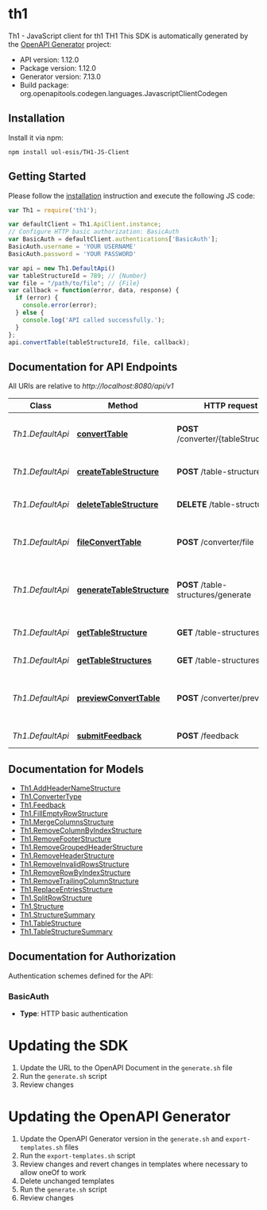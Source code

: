 # th1

Th1 - JavaScript client for th1
TH1
This SDK is automatically generated by the [OpenAPI Generator](https://openapi-generator.tech) project:

- API version: 1.12.0
- Package version: 1.12.0
- Generator version: 7.13.0
- Build package: org.openapitools.codegen.languages.JavascriptClientCodegen

## Installation

Install it via npm:

```shell
npm install uol-esis/TH1-JS-Client
```

## Getting Started

Please follow the [installation](#installation) instruction and execute the following JS code:

```javascript
var Th1 = require('th1');

var defaultClient = Th1.ApiClient.instance;
// Configure HTTP basic authorization: BasicAuth
var BasicAuth = defaultClient.authentications['BasicAuth'];
BasicAuth.username = 'YOUR USERNAME'
BasicAuth.password = 'YOUR PASSWORD'

var api = new Th1.DefaultApi()
var tableStructureId = 789; // {Number} 
var file = "/path/to/file"; // {File} 
var callback = function(error, data, response) {
  if (error) {
    console.error(error);
  } else {
    console.log('API called successfully.');
  }
};
api.convertTable(tableStructureId, file, callback);

```

## Documentation for API Endpoints

All URIs are relative to *http://localhost:8080/api/v1*

Class | Method | HTTP request | Description
------------ | ------------- | ------------- | -------------
*Th1.DefaultApi* | [**convertTable**](docs/DefaultApi.md#convertTable) | **POST** /converter/{tableStructureId} | Convert a table and save it to the database
*Th1.DefaultApi* | [**createTableStructure**](docs/DefaultApi.md#createTableStructure) | **POST** /table-structures | Create a new table structure
*Th1.DefaultApi* | [**deleteTableStructure**](docs/DefaultApi.md#deleteTableStructure) | **DELETE** /table-structures | Delete table structure by id
*Th1.DefaultApi* | [**fileConvertTable**](docs/DefaultApi.md#fileConvertTable) | **POST** /converter/file | Convert a table and return the result as a file
*Th1.DefaultApi* | [**generateTableStructure**](docs/DefaultApi.md#generateTableStructure) | **POST** /table-structures/generate | Generate a tableStructure and return the result as a json
*Th1.DefaultApi* | [**getTableStructure**](docs/DefaultApi.md#getTableStructure) | **GET** /table-structures/{id} | Get a table structure by id
*Th1.DefaultApi* | [**getTableStructures**](docs/DefaultApi.md#getTableStructures) | **GET** /table-structures | Get all table structures
*Th1.DefaultApi* | [**previewConvertTable**](docs/DefaultApi.md#previewConvertTable) | **POST** /converter/preview | Convert a table and return a preview of the result
*Th1.DefaultApi* | [**submitFeedback**](docs/DefaultApi.md#submitFeedback) | **POST** /feedback | Submit feedback


## Documentation for Models

 - [Th1.AddHeaderNameStructure](docs/AddHeaderNameStructure.md)
 - [Th1.ConverterType](docs/ConverterType.md)
 - [Th1.Feedback](docs/Feedback.md)
 - [Th1.FillEmptyRowStructure](docs/FillEmptyRowStructure.md)
 - [Th1.MergeColumnsStructure](docs/MergeColumnsStructure.md)
 - [Th1.RemoveColumnByIndexStructure](docs/RemoveColumnByIndexStructure.md)
 - [Th1.RemoveFooterStructure](docs/RemoveFooterStructure.md)
 - [Th1.RemoveGroupedHeaderStructure](docs/RemoveGroupedHeaderStructure.md)
 - [Th1.RemoveHeaderStructure](docs/RemoveHeaderStructure.md)
 - [Th1.RemoveInvalidRowsStructure](docs/RemoveInvalidRowsStructure.md)
 - [Th1.RemoveRowByIndexStructure](docs/RemoveRowByIndexStructure.md)
 - [Th1.RemoveTrailingColumnStructure](docs/RemoveTrailingColumnStructure.md)
 - [Th1.ReplaceEntriesStructure](docs/ReplaceEntriesStructure.md)
 - [Th1.SplitRowStructure](docs/SplitRowStructure.md)
 - [Th1.Structure](docs/Structure.md)
 - [Th1.StructureSummary](docs/StructureSummary.md)
 - [Th1.TableStructure](docs/TableStructure.md)
 - [Th1.TableStructureSummary](docs/TableStructureSummary.md)


## Documentation for Authorization


Authentication schemes defined for the API:
### BasicAuth

- **Type**: HTTP basic authentication


# Updating the SDK

1. Update the URL to the OpenAPI Document in the `generate.sh` file
2. Run the `generate.sh` script
3. Review changes

# Updating the OpenAPI Generator

1. Update the OpenAPI Generator version in the `generate.sh` and `export-templates.sh` files
2. Run the `export-templates.sh` script
3. Review changes and revert changes in templates where necessary to allow oneOf to work
4. Delete unchanged templates
5. Run the `generate.sh` script
6. Review changes

